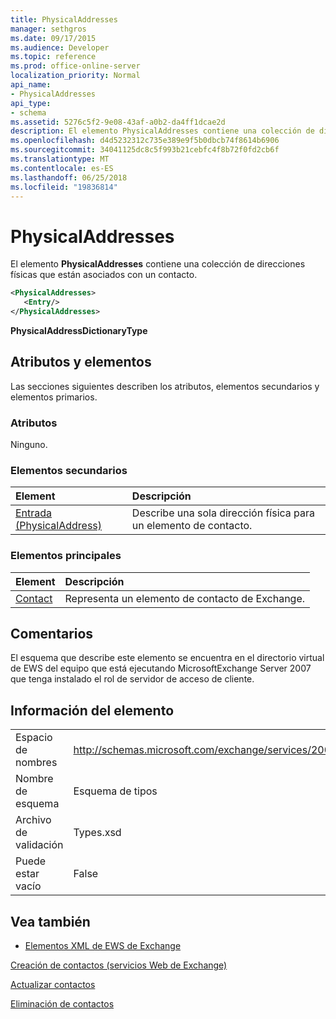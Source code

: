 ```yaml
---
title: PhysicalAddresses
manager: sethgros
ms.date: 09/17/2015
ms.audience: Developer
ms.topic: reference
ms.prod: office-online-server
localization_priority: Normal
api_name:
- PhysicalAddresses
api_type:
- schema
ms.assetid: 5276c5f2-9e08-43af-a0b2-da4ff1dcae2d
description: El elemento PhysicalAddresses contiene una colección de direcciones físicas que están asociados con un contacto.
ms.openlocfilehash: d4d5232312c735e389e9f5b0dbcb74f8614b6906
ms.sourcegitcommit: 34041125dc8c5f993b21cebfc4f8b72f0fd2cb6f
ms.translationtype: MT
ms.contentlocale: es-ES
ms.lasthandoff: 06/25/2018
ms.locfileid: "19836814"
---
```

# <a name="physicaladdresses"></a>PhysicalAddresses

El elemento **PhysicalAddresses** contiene una colección de direcciones físicas que están asociados con un contacto. 
  
```xml
<PhysicalAddresses>
   <Entry/>
</PhysicalAddresses>
```

 **PhysicalAddressDictionaryType**
## <a name="attributes-and-elements"></a>Atributos y elementos

Las secciones siguientes describen los atributos, elementos secundarios y elementos primarios.
  
### <a name="attributes"></a>Atributos

Ninguno.
  
### <a name="child-elements"></a>Elementos secundarios

|**Element**|**Descripción**|
|:-----|:-----|
|[Entrada (PhysicalAddress)](entry-physicaladdress.md) <br/> |Describe una sola dirección física para un elemento de contacto.  <br/> |
   
### <a name="parent-elements"></a>Elementos principales

|**Element**|**Descripción**|
|:-----|:-----|
|[Contact](contact.md) <br/> |Representa un elemento de contacto de Exchange.  <br/> |
   
## <a name="remarks"></a>Comentarios

El esquema que describe este elemento se encuentra en el directorio virtual de EWS del equipo que está ejecutando MicrosoftExchange Server 2007 que tenga instalado el rol de servidor de acceso de cliente.
  
## <a name="element-information"></a>Información del elemento

|||
|:-----|:-----|
|Espacio de nombres  <br/> |http://schemas.microsoft.com/exchange/services/2006/types  <br/> |
|Nombre de esquema  <br/> |Esquema de tipos  <br/> |
|Archivo de validación  <br/> |Types.xsd  <br/> |
|Puede estar vacío  <br/> |False  <br/> |
   
## <a name="see-also"></a>Vea también



- [Elementos XML de EWS de Exchange](ews-xml-elements-in-exchange.md)


[Creación de contactos (servicios Web de Exchange)](http://msdn.microsoft.com/library/4845917e-70d1-481c-bbd7-011ec6571789%28Office.15%29.aspx)
  
[Actualizar contactos](http://msdn.microsoft.com/library/9a865953-b94a-4229-b632-2dee433314be%28Office.15%29.aspx)
  
[Eliminación de contactos](http://msdn.microsoft.com/library/fcc3dc84-cd3e-455e-a1a7-ae6921c9b588%28Office.15%29.aspx)

